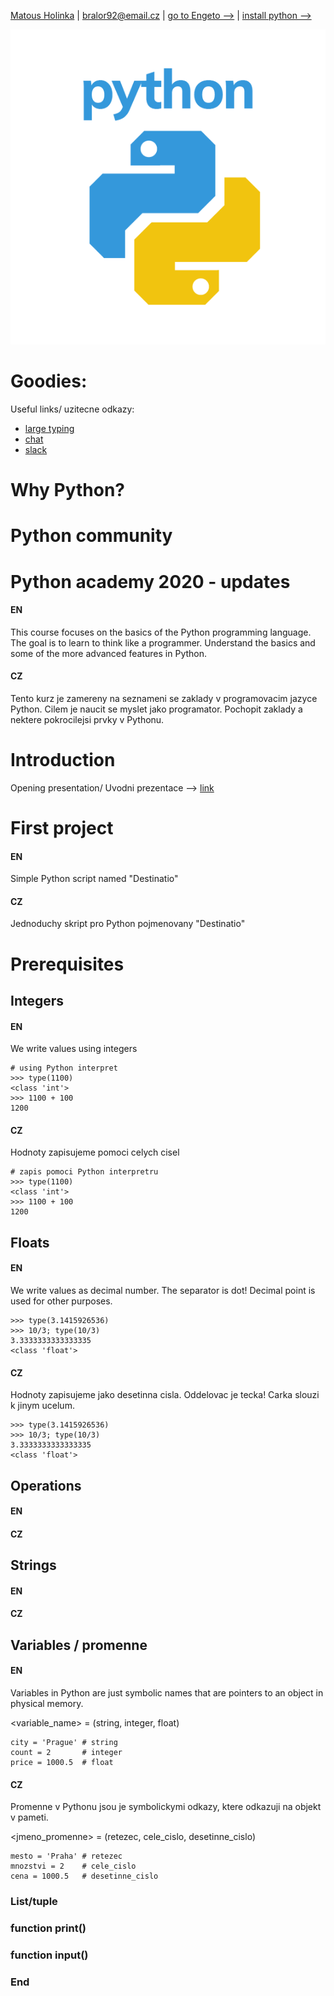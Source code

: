 [Matous Holinka](https://www.linkedin.com/in/matous-holinka/) | <bralor92@email.cz> | [go to Engeto -->](https://engeto.com/) | [install python -->](https://docs.python.org/3/using/index.html)

![](images/python.png)

# Goodies:
Useful links/ uzitecne odkazy:
- [large typing](https://large-type.com/#*hello*)
- [chat](https://tlk.io/)
- [slack](https://slack.com/intl/en-cz/)

# Why Python?
# Python community    
# Python academy 2020 - updates
#### EN
This course focuses on the basics of the Python programming language. The goal is to learn to think like a programmer. Understand the basics and some of the more advanced features in Python.

#### CZ
Tento kurz je zamereny na seznameni se zaklady v programovacim jazyce Python. Cilem je naucit se myslet jako programator. Pochopit zaklady a nektere pokrocilejsi prvky v Pythonu.

# Introduction
Opening presentation/ Uvodni prezentace -->
[link](https://docs.google.com/presentation/d/1rz0A46HDcbyAdZMLucDNtpOg1RgB-Y_FIhyeHceTfm4/edit#slide=id.p)

# First project
#### EN
Simple Python script named "Destinatio"

#### CZ
Jednoduchy skript pro Python pojmenovany "Destinatio"

# Prerequisites
## Integers
#### EN
We write values using integers

```
# using Python interpret
>>> type(1100)
<class 'int'>
>>> 1100 + 100
1200
```

#### CZ
Hodnoty zapisujeme pomoci celych cisel

```
# zapis pomoci Python interpretru
>>> type(1100)
<class 'int'>
>>> 1100 + 100
1200
```

## Floats
#### EN
We write values as decimal number. The separator is dot! Decimal point is used for other purposes.

```
>>> type(3.1415926536)
>>> 10/3; type(10/3)
3.3333333333333335
<class 'float'>
```

#### CZ
Hodnoty zapisujeme jako desetinna cisla. Oddelovac je tecka! Carka slouzi k jinym ucelum.

```
>>> type(3.1415926536)
>>> 10/3; type(10/3)
3.3333333333333335
<class 'float'>
```

## Operations
#### EN
#### CZ

## Strings
#### EN
#### CZ

## Variables / promenne
#### EN
Variables in Python are just symbolic names that are pointers to an object in physical memory.

<variable_name> = <value> (string, integer, float)
```
city = 'Prague' # string
count = 2       # integer
price = 1000.5  # float
```

#### CZ
Promenne v Pythonu jsou je symbolickymi odkazy, ktere odkazuji na objekt v pameti.

<jmeno_promenne> = <hodnota> (retezec, cele_cislo, desetinne_cislo)
```
mesto = 'Praha' # retezec
mnozstvi = 2    # cele_cislo
cena = 1000.5   # desetinne_cislo
```
### List/tuple
### function print()
### function input()
### End



